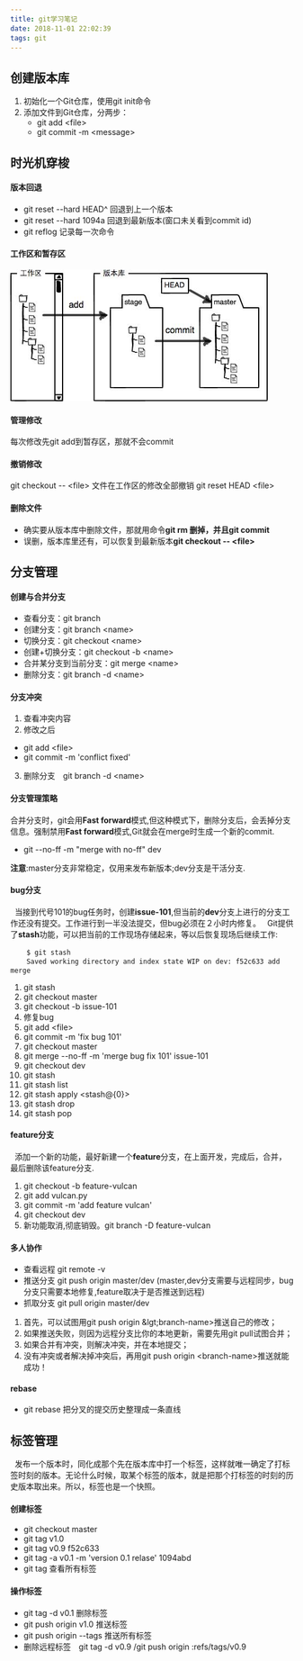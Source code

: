 ```yaml
---
title: git学习笔记
date: 2018-11-01 22:02:39
tags: git
---
```


## 创建版本库

1. 初始化一个Git仓库，使用git init命令
2. 添加文件到Git仓库，分两步：
   - git add &lt;file&gt;
   - git commit -m &lt;message&gt;

## 时光机穿梭

#### 版本回退
- git reset --hard HEAD^ 回退到上一个版本
- git reset --hard 1094a 回退到最新版本(窗口未关看到commit id)
- git reflog  记录每一次命令


#### 工作区和暂存区
![图例](20181101-git学习笔记/0.jpeg)

#### 管理修改

每次修改先git add到暂存区，那就不会commit

#### 撤销修改

git checkout -- &lt;file&gt; 文件在工作区的修改全部撤销
git reset HEAD &lt;file&gt;

#### 删除文件

- 确实要从版本库中删除文件，那就用命令**git rm **删掉，并且**git commit**
- 误删，版本库里还有，可以恢复到最新版本**git checkout -- &lt;file&gt;**

## 分支管理

#### 创建与合并分支

- 查看分支：git branch
- 创建分支：git branch &lt;name&gt;
- 切换分支：git checkout &lt;name&gt;
- 创建+切换分支：git checkout -b &lt;name&gt;
- 合并某分支到当前分支：git merge &lt;name&gt;
- 删除分支：git branch -d &lt;name&gt;

#### 分支冲突

1. 查看冲突内容
2. 修改之后 
  - git add &lt;file&gt;
  - git commit -m 'conflict fixed'
3. 删除分支　git branch -d &lt;name&gt;

#### 分支管理策略

合并分支时，git会用**Fast forward**模式,但这种模式下，删除分支后，会丢掉分支信息。强制禁用**Fast forward**模式,Git就会在merge时生成一个新的commit.
- git --no-ff -m "merge with no-ff" dev

**注意**:master分支非常稳定，仅用来发布新版本;dev分支是干活分支.

#### bug分支
&nbsp;&nbsp;当接到代号101的bug任务时，创建**issue-101**,但当前的**dev**分支上进行的分支工作还没有提交。工作进行到一半没法提交，但bug必须在２小时内修复。
&nbsp;&nbsp;Git提供了**stash**功能，可以把当前的工作现场存储起来，等以后恢复现场后继续工作:

```
    $ git stash
    Saved working directory and index state WIP on dev: f52c633 add merge
```

1. git stash
2. git checkout master
3. git checkout -b issue-101
4. 修复bug
5. git add &lt;file&gt;
6. git commit -m 'fix bug 101'
7. git checkout master
8. git merge --no-ff -m 'merge bug fix 101' issue-101
9. git checkout dev
10. git stash
11. git stash list
12. git stash apply &lt;stash@{0}&gt;
13. git stash drop 
14. git stash pop

#### feature分支

&nbsp;&nbsp;添加一个新的功能，最好新建一个**feature**分支，在上面开发，完成后，合并，最后删除该feature分支.
1. git checkout -b feature-vulcan
2. git add vulcan.py
3. git commit -m 'add feature vulcan'
4. git checkout dev
5. 新功能取消,彻底销毁。git branch -D feature-vulcan

#### 多人协作

- 查看远程 git remote -v
- 推送分支 git push origin master/dev (master,dev分支需要与远程同步，bug分支只需要本地修复,feature取决于是否推送到远程)
-  抓取分支 git pull origin master/dev

1. 首先，可以试图用git push origin &lgt;branch-name&gt;推送自己的修改；
2. 如果推送失败，则因为远程分支比你的本地更新，需要先用git pull试图合并；
3. 如果合并有冲突，则解决冲突，并在本地提交；
4. 没有冲突或者解决掉冲突后，再用git push origin &lt;branch-name&gt;推送就能成功！

#### rebase
- git rebase 把分叉的提交历史整理成一条直线

## 标签管理
&nbsp;&nbsp;发布一个版本时，同化成那个先在版本库中打一个标签，这样就唯一确定了打标签时刻的版本。无论什么时候，取某个标签的版本，就是把那个打标签的时刻的历史版本取出来。所以，标签也是一个快照。

#### 创建标签

- git checkout master
- git tag v1.0
- git tag v0.9 f52c633
- git tag -a v0.1 -m 'version 0.1 relase' 1094abd
- git tag 查看所有标签

#### 操作标签

- git tag -d v0.1 删除标签
- git push origin v1.0 推送标签
- git push origin --tags 推送所有标签
- 删除远程标签　git tag -d v0.9 /git push origin :refs/tags/v0.9




